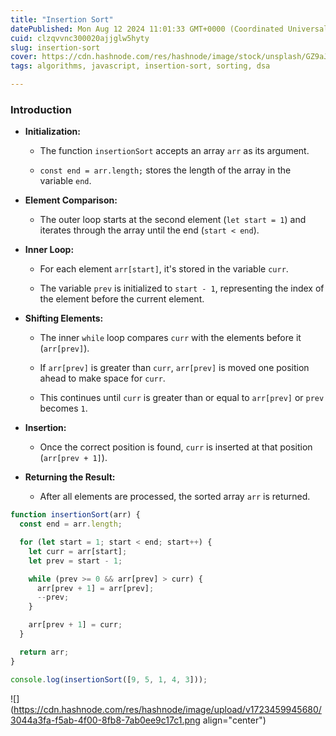 ```yaml
---
title: "Insertion Sort"
datePublished: Mon Aug 12 2024 11:01:33 GMT+0000 (Coordinated Universal Time)
cuid: clzqvvnc300020ajjglw5hyty
slug: insertion-sort
cover: https://cdn.hashnode.com/res/hashnode/image/stock/unsplash/GZ9aJw1DMBA/upload/07b7ddcbb6d1b6fbeb167b33ba81cb04.jpeg
tags: algorithms, javascript, insertion-sort, sorting, dsa

---
```


### Introduction

* **Initialization:**
    
    * The function `insertionSort` accepts an array `arr` as its argument.
        
    * `const end = arr.length;` stores the length of the array in the variable `end`.
        
* **Element Comparison:**
    
    * The outer loop starts at the second element (`let start = 1`) and iterates through the array until the end (`start < end`).
        
* **Inner Loop:**
    
    * For each element `arr[start]`, it's stored in the variable `curr`.
        
    * The variable `prev` is initialized to `start - 1`, representing the index of the element before the current element.
        
* **Shifting Elements:**
    
    * The inner `while` loop compares `curr` with the elements before it (`arr[prev]`).
        
    * If `arr[prev]` is greater than `curr`, `arr[prev]` is moved one position ahead to make space for `curr`.
        
    * This continues until `curr` is greater than or equal to `arr[prev]` or `prev` becomes `1`.
        
* **Insertion:**
    
    * Once the correct position is found, `curr` is inserted at that position (`arr[prev + 1]`).
        
* **Returning the Result:**
    
    * After all elements are processed, the sorted array `arr` is returned.
        

```javascript
function insertionSort(arr) {
  const end = arr.length;

  for (let start = 1; start < end; start++) {
    let curr = arr[start];
    let prev = start - 1;

    while (prev >= 0 && arr[prev] > curr) {
      arr[prev + 1] = arr[prev];
      --prev;
    }

    arr[prev + 1] = curr;
  }

  return arr;
}

console.log(insertionSort([9, 5, 1, 4, 3]));
```

![](https://cdn.hashnode.com/res/hashnode/image/upload/v1723459945680/3044a3fa-f5ab-4f00-8fb8-7ab0ee9c17c1.png align="center")